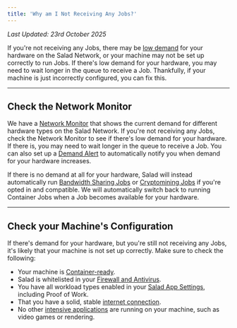 ```yaml
---
title: 'Why am I Not Receiving Any Jobs?'
---
```


_Last Updated: 23rd October 2025_

If you're not receiving any Jobs, there may be [low demand](/docs/faq/community/network-monitor) for your hardware on
the Salad Network, or your machine may not be set up correctly to run Jobs. If there's low demand for your hardware, you
may need to wait longer in the queue to receive a Job. Thankfully, if your machine is just incorrectly configured, you
can fix this.

---

## **Check the Network Monitor**

We have a [Network Monitor](/docs/faq/community/network-monitor) that shows the current demand for different hardware
types on the Salad Network. If you're not receiving any Jobs, check the Network Monitor to see if there's low demand for
your hardware. If there is, you may need to wait longer in the queue to receive a Job. You can also set up a
[Demand Alert](/docs/guides/using-salad/how-to-set-up-a-demand-alert) to automatically notify you when demand for your
hardware increases.

If there is no demand at all for your hardware, Salad will instead automatically run
[Bandwidth Sharing Jobs](/docs/guides/getting-jobs/getting-bandwidth-sharing-jobs) or
[Cryptomining Jobs](/docs/guides/getting-jobs/getting-cryptomining-jobs) if you're opted in and compatible. We will
automatically switch back to running Container Jobs when a Job becomes available for your hardware.

---

## **Check your Machine's Configuration**

If there's demand for your hardware, but you're still not receiving any Jobs, it's likely that your machine is not set
up correctly. Make sure to check the following:

- Your machine is [Container-ready](/docs/troubleshooting/container-jobs/container-workloads-troubleshooting).
- Salad is whitelisted in your [Firewall and Antivirus](/docs/troubleshooting/antivirus).
- You have all workload types enabled in your [Salad App Settings](/docs/guides/using-salad/salad-app-settings),
  including Proof of Work.
- That you have a solid, stable [internet connection](/docs/guides/your-pc/improve-internet-speed-container-jobs).
- No other [intensive applications](/docs/faq/salad-app/temporary-workload-block) are running on your machine, such as
  video games or rendering.
